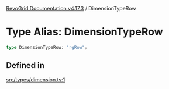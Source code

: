 [RevoGrid Documentation v4.17.3](README.md) / DimensionTypeRow

# Type Alias: DimensionTypeRow

```ts
type DimensionTypeRow: "rgRow";
```

## Defined in

[src/types/dimension.ts:1](https://github.com/revolist/revogrid/blob/2ad9a56a428342a01bbb7a115a581a401dbe3fef/src/types/dimension.ts#L1)
